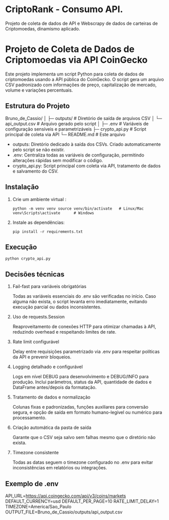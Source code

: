 # CriptoRank - Consumo API.

Projeto de coleta de dados de API e Webscrapy de dados de carteiras de Criptomoedas, dinamismo aplicado.

# Projeto de Coleta de Dados de Criptomoedas via API CoinGecko

Este projeto implementa um script Python para coleta de dados de criptomoedas usando a API pública do CoinGecko. O script gera um arquivo CSV padronizado com informações de preço, capitalização de mercado, volume e variações percentuais.

## Estrutura do Projeto

Bruno_de_Cassio/
│
├─ outputs/                  # Diretório de saída de arquivos CSV
│  └─ api_output.csv         # Arquivo gerado pelo script
│
├─ .env                      # Variáveis de configuração sensíveis e parametrizáveis
├─ crypto_api.py             # Script principal de coleta via API
└─ README.md                 # Este arquivo

* outputs: Diretório dedicado à saída dos CSVs. Criado automaticamente pelo script se não existir.
* .env: Centraliza todas as variáveis de configuração, permitindo alterações rápidas sem modificar o código.
* crypto_api.py: Script principal com coleta via API, tratamento de dados e salvamento do CSV.

## Instalação

1. Crie um ambiente virtual :

   `python -m venv venv source venv/bin/activate   # Linux/Mac venv\Scripts\activate      # Windows`
2. Instale as dependências:

   `pip install -r requirements.txt`

## Execução

`python crypto_api.py`

## Decisões técnicas

1. Fail-fast para variáveis obrigatórias

   Todas as variáveis essenciais do .env são verificadas no início. Caso alguma não exista, o script levanta erro imediatamente, evitando execução parcial ou dados inconsistentes.
2. Uso de requests.Session

   Reaproveitamento de conexões HTTP para otimizar chamadas à API, reduzindo overhead e respeitando limites de rate.
3. Rate limit configurável

   Delay entre requisições parametrizado via .env para respeitar políticas da API e prevenir bloqueios.
4. Logging detalhado e configurável

   Logs em nível DEBUG para desenvolvimento e DEBUG/INFO para produção. Inclui parâmetros, status da API, quantidade de dados e DataFrame antes/depois da formatação.
5. Tratamento de dados e normalização

   Colunas fixas e padronizadas, funções auxiliares para conversão segura, e opção de saída em formato humano-legível ou numérico para processamento.
6. Criação automática da pasta de saída

   Garante que o CSV seja salvo sem falhas mesmo que o diretório não exista.
7. Timezone consistente

   Todas as datas seguem o timezone configurado no .env para evitar inconsistências em relatórios ou integrações.

## Exemplo de .env

API_URL=https://api.coingecko.com/api/v3/coins/markets
DEFAULT_CURRENCY=usd
DEFAULT_PER_PAGE=10
RATE_LIMIT_DELAY=1
TIMEZONE=America/Sao_Paulo
OUTPUT_FILE=Bruno_de_Cassio/outputs/api_output.csv
